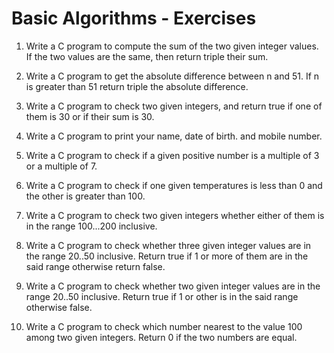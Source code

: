 # Basic Algorithms - Exercises

1. Write a C program to compute the sum of the two given integer values. If the two values are the same, then return triple their sum.

2. Write a C program to get the absolute difference between n and 51. If n is greater than 51 return triple the absolute difference.

3. Write a C program to check two given integers, and return true if one of them is 30 or if their sum is 30.

4. Write a C program to print your name, date of birth. and mobile number.

5. Write a C program to check if a given positive number is a multiple of 3 or a multiple of 7.

6. Write a C program to check if one given temperatures is less than 0 and the other is greater than 100.

7. Write a C program to check two given integers whether either of them is in the range 100...200 inclusive.

8. Write a C program to check whether three given integer values are in the range 20..50 inclusive. Return true if 1 or more of them are in the said range otherwise return false.

9. Write a C program to check whether two given integer values are in the range 20..50 inclusive. Return true if 1 or other is in the said range otherwise false.

10. Write a C program to check which number nearest to the value 100 among two given integers. Return 0 if the two numbers are equal.
